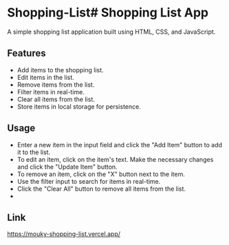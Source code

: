 # Shopping-List# Shopping List App

A simple shopping list application built using HTML, CSS, and JavaScript.

## Features

- Add items to the shopping list.
- Edit items in the list.
- Remove items from the list.
- Filter items in real-time.
- Clear all items from the list.
- Store items in local storage for persistence.

## Usage
- Enter a new item in the input field and click the "Add Item" button to add it to the list.
- To edit an item, click on the item's text. Make the necessary changes and click the "Update Item" button.
- To remove an item, click on the "X" button next to the item.
- Use the filter input to search for items in real-time.
- Click the "Clear All" button to remove all items from the list.
- 
## Link
https://mouky-shopping-list.vercel.app/
